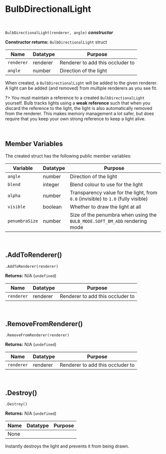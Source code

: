 # BulbDirectionalLight

&nbsp;

`BulbDirectionalLight(renderer, angle)` ***constructor***

**Constructor returns:** `BulbDirectionalLight` struct

|Name      |Datatype    |Purpose                                                                       |
|----------|------------|------------------------------------------------------------------------------|
|`renderer`|renderer    |Renderer to add this occluder to                                              |
|`angle`   |number      |Direction of the light                                                        |

When created, a `BulbDirectionalLight` will be added to the given renderer. A light can be added (and removed) from multiple renderers as you see fit.

?> You must maintain a reference to a created `BulbDirectionalLight` yourself. Bulb tracks lights using a **weak reference** such that when you discard the reference to the light, the light is also automatically removed from the renderer. This makes memory management a lot safer, but does require that you keep your own strong reference to keep a light alive.

&nbsp;

## Member Variables

The created struct has the following public member variables:

|Variable      |Datatype      |Purpose                                                                          |
|--------------|--------------|---------------------------------------------------------------------------------|
|`angle`       |number        |Direction of the light                                                           |
|`blend`       |integer       |Blend colour to use for the light                                                |
|`alpha`       |number        |Transparency value for the light, from `0.0` (invisible) to `1.0` (fully visible)|
|`visible`     |boolean       |Whether to draw the light at all                                                 |
|`penumbraSize`|number        |Size of the penumbra when using the `BULB_MODE.SOFT_BM_ADD` rendering mode       |

&nbsp;

## .AddToRenderer()

`.AddToRenderer(renderer)`

**Returns:** N/A (`undefined`)

|Name      |Datatype|Purpose                         |
|----------|--------|--------------------------------|
|`renderer`|renderer|Renderer to add this occluder to|

&nbsp;

## .RemoveFromRenderer()

`.RemoveFromRenderer(renderer)`

**Returns:** N/A (`undefined`)

|Name      |Datatype|Purpose                         |
|----------|--------|--------------------------------|
|`renderer`|renderer|Renderer to add this occluder to|

&nbsp;

## .Destroy()

`.Destroy()`

**Returns:** N/A (`undefined`)

|Name|Datatype|Purpose|
|----|--------|-------|
|None|        |       |

Instantly destroys the light and prevents it from being drawn.
